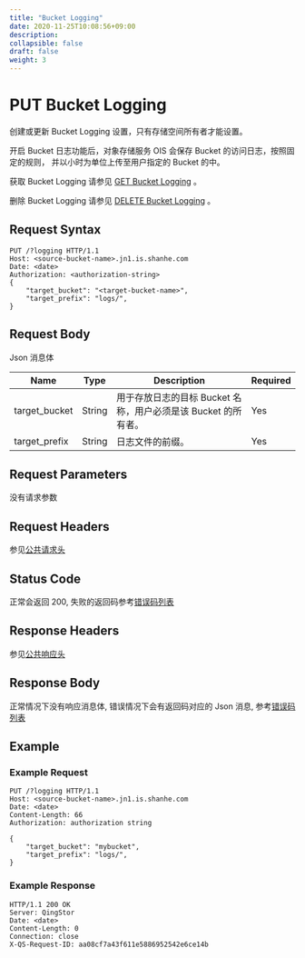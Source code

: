 ```yaml
---
title: "Bucket Logging"
date: 2020-11-25T10:08:56+09:00
description:
collapsible: false
draft: false
weight: 3
---
```


# PUT Bucket Logging

创建或更新 Bucket Logging 设置，只有存储空间所有者才能设置。

开启 Bucket 日志功能后，对象存储服务 OIS 会保存 Bucket 的访问日志，按照固定的规则，
并以小时为单位上传至用户指定的 Bucket 的中。

获取 Bucket Logging 请参见 [GET Bucket Logging](../get_logging) 。

删除 Bucket Logging 请参见 [DELETE Bucket Logging](../delete_logging) 。

## Request Syntax

```http
PUT /?logging HTTP/1.1
Host: <source-bucket-name>.jn1.is.shanhe.com
Date: <date>
Authorization: <authorization-string>
{
    "target_bucket": "<target-bucket-name>",
    "target_prefix": "logs/",
}
```

## Request Body

Json 消息体

|Name|Type|Description|Required|
|--|--|--|--|
| target_bucket | String | 用于存放日志的目标 Bucket 名称，用户必须是该 Bucket 的所有者。 |  Yes |
| target_prefix | String | 日志文件的前缀。 | Yes |

## Request Parameters

没有请求参数

## Request Headers

参见[公共请求头](../../../common_header/#请求头字段-request-header)

## Status Code

正常会返回 200,  失败的返回码参考[错误码列表](../../../error_code/)


## Response Headers

参见[公共响应头](../../../common_header/#响应头字段-request-header)

## Response Body

正常情况下没有响应消息体, 错误情况下会有返回码对应的 Json 消息, 参考[错误码列表](../../../error_code/)


## Example

### Example Request

```http
PUT /?logging HTTP/1.1
Host: <source-bucket-name>.jn1.is.shanhe.com
Date: <date>
Content-Length: 66
Authorization: authorization string

{
    "target_bucket": "mybucket",
    "target_prefix": "logs/",
}
```

### Example Response

```http
HTTP/1.1 200 OK
Server: QingStor
Date: <date>
Content-Length: 0
Connection: close
X-QS-Request-ID: aa08cf7a43f611e5886952542e6ce14b
```
